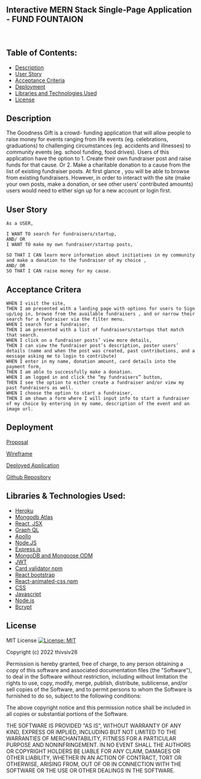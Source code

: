 ## Interactive MERN Stack Single-Page Application - FUND FOUNTAION

&nbsp;

## Table of Contents:

- [Description](#description)
- [User Story](#user-story)
- [Acceptance Criteria](#acceptance-criteria)
- [Deployment](#deployment)
- [Libraries and Technologies Used](#libraries--technologies-used)
- [License](#license)

## Description

The Goodness Gift is a crowd- funding application that will allow people to raise money for events ranging from life events (eg. celebrations, graduations) to challenging circumstances (eg. accidents and illnesses) to community events (eg. school funding, food drives).
Users of this application have the option to 1. Create their own fundraiser post and raise funds for that cause. Or 2. Make a charitable donation to a cause from the list of existing fundraiser posts. At first glance , you will be able to browse from existing fundraisers. However, in order to interact with the site (make your own posts, make a donation, or see other users’ contributed amounts) users would need to either sign up for a new account or login first.

## User Story

```
As a USER,

I WANT TO search for fundraisers/startup,
AND/ OR
I WANT TO make my own fundraiser/startup posts,

SO THAT I CAN learn more information about initiatives in my community and make a donation to the fundraiser of my choice ,
AND/ OR
SO THAT I CAN raise money for my cause.
```

## Acceptance Critera

```
WHEN I visit the site,
THEN I am presented with a landing page with options for users to Sign up/Log in, browse from the available fundraisers , and or narrow their  search for a fundraiser via the filter menu.
WHEN I search for a fundraiser,
THEN I am presented with a list of fundraisers/startups that match that search.
WHEN I click on a fundraiser posts’ view more details,
THEN I can view the fundraiser post’s description, poster users’ details (name and when the post was created, past contributions, and a  message asking me to login to contribute)
WHEN I enter in my name, donation amount, card details into the payment form,
THEN I am able to successfully make a donation.
WHEN I am logged in and click the “my fundraisers” button,
THEN I see the option to either create a fundraiser and/or view my past fundraisers as well.
WHEN I choose the option to start a fundraiser,
THEN I am shown a form where I will input info to start a fundraiser of my choice by entering in my name, description of the event and an  image url.

```

## Deployment

[Proposal](https://docs.google.com/document/d/1ta4Zxrm-0kEhTNWamWjecVx_HhVHa7M1UUcm4nnQdfc/edit)

[Wireframe](https://docs.google.com/presentation/d/1l9n5nf0QuhqiWbokfvvBsPJNKInUdRJ2FP-BJdk-Nz8/edit#slide=id.g19d379c3e15_0_112)

[Deployed Application](https://salty-lowlands-79836.herokuapp.com/)

[Github Repository](https://github.com/thivsiv28/The-goodness-gift)

## Libraries & Technologies Used:

- [Heroku](https://id.heroku.com/login)
- [Mongodb Atlas](https://www.mongodb.com/atlas/database)
- [React, JSX](https://reactjs.org/)
- [Graph QL](https://graphql.org/)
- [Apollo](https://www.apollographql.com/docs/apollo-server/)
- [Node.JS](https://nodejs.org/en/)
- [Express.js](https://expressjs.com/)
- [MongoDB and Mongoose ODM](https://www.mongodb.com/)
- [JWT](https://jwt.io/)
- [Card validator npm](https://www.npmjs.com/package/card-validator)
- [React bootstrap](https://react-bootstrap.github.io/)
- [React-animated-css npm](https://www.npmjs.com/package/react-animated-css)
- [CSS](https://www.w3schools.com/css/)
- [Javascript](https://www.javascript.com/)
- [Node.js](https://nodejs.org/en/)
- [Bcrypt](https://www.npmjs.com/package/bcryptjs)

## License

MIT License [![License: MIT](https://img.shields.io/badge/License-MIT-yellow.svg)](https://opensource.org/licenses/MIT)

Copyright (c) 2022 thivsiv28

Permission is hereby granted, free of charge, to any person obtaining a copy
of this software and associated documentation files (the "Software"), to deal
in the Software without restriction, including without limitation the rights
to use, copy, modify, merge, publish, distribute, sublicense, and/or sell
copies of the Software, and to permit persons to whom the Software is
furnished to do so, subject to the following conditions:

The above copyright notice and this permission notice shall be included in all
copies or substantial portions of the Software.

THE SOFTWARE IS PROVIDED "AS IS", WITHOUT WARRANTY OF ANY KIND, EXPRESS OR
IMPLIED, INCLUDING BUT NOT LIMITED TO THE WARRANTIES OF MERCHANTABILITY,
FITNESS FOR A PARTICULAR PURPOSE AND NONINFRINGEMENT. IN NO EVENT SHALL THE
AUTHORS OR COPYRIGHT HOLDERS BE LIABLE FOR ANY CLAIM, DAMAGES OR OTHER
LIABILITY, WHETHER IN AN ACTION OF CONTRACT, TORT OR OTHERWISE, ARISING FROM,
OUT OF OR IN CONNECTION WITH THE SOFTWARE OR THE USE OR OTHER DEALINGS IN THE
SOFTWARE.

